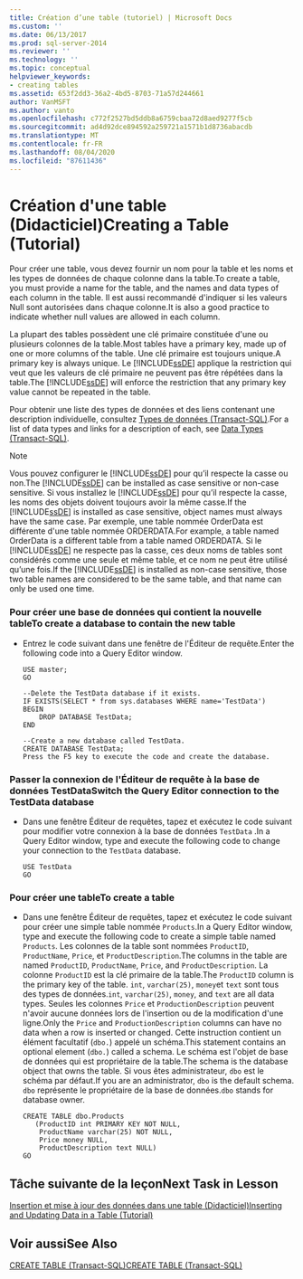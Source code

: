 ```yaml
---
title: Création d’une table (tutoriel) | Microsoft Docs
ms.custom: ''
ms.date: 06/13/2017
ms.prod: sql-server-2014
ms.reviewer: ''
ms.technology: ''
ms.topic: conceptual
helpviewer_keywords:
- creating tables
ms.assetid: 653f2dd3-36a2-4bd5-8703-71a57d244661
author: VanMSFT
ms.author: vanto
ms.openlocfilehash: c772f2527bd5ddb8a6759cbaa72d8aed9277f5cb
ms.sourcegitcommit: ad4d92dce894592a259721a1571b1d8736abacdb
ms.translationtype: MT
ms.contentlocale: fr-FR
ms.lasthandoff: 08/04/2020
ms.locfileid: "87611436"
---
```

# <a name="creating-a-table-tutorial"></a><span data-ttu-id="771a0-102">Création d'une table (Didacticiel)</span><span class="sxs-lookup"><span data-stu-id="771a0-102">Creating a Table (Tutorial)</span></span>
  <span data-ttu-id="771a0-103">Pour créer une table, vous devez fournir un nom pour la table et les noms et les types de données de chaque colonne dans la table.</span><span class="sxs-lookup"><span data-stu-id="771a0-103">To create a table, you must provide a name for the table, and the names and data types of each column in the table.</span></span> <span data-ttu-id="771a0-104">Il est aussi recommandé d'indiquer si les valeurs Null sont autorisées dans chaque colonne.</span><span class="sxs-lookup"><span data-stu-id="771a0-104">It is also a good practice to indicate whether null values are allowed in each column.</span></span>  
  
 <span data-ttu-id="771a0-105">La plupart des tables possèdent une clé primaire constituée d'une ou plusieurs colonnes de la table.</span><span class="sxs-lookup"><span data-stu-id="771a0-105">Most tables have a primary key, made up of one or more columns of the table.</span></span> <span data-ttu-id="771a0-106">Une clé primaire est toujours unique.</span><span class="sxs-lookup"><span data-stu-id="771a0-106">A primary key is always unique.</span></span> <span data-ttu-id="771a0-107">Le [!INCLUDE[ssDE](../includes/ssde-md.md)] applique la restriction qui veut que les valeurs de clé primaire ne peuvent pas être répétées dans la table.</span><span class="sxs-lookup"><span data-stu-id="771a0-107">The [!INCLUDE[ssDE](../includes/ssde-md.md)] will enforce the restriction that any primary key value cannot be repeated in the table.</span></span>  
  
 <span data-ttu-id="771a0-108">Pour obtenir une liste des types de données et des liens contenant une description individuelle, consultez [Types de données &#40;Transact-SQL&#41;](/sql/t-sql/data-types/data-types-transact-sql).</span><span class="sxs-lookup"><span data-stu-id="771a0-108">For a list of data types and links for a description of each, see [Data Types &#40;Transact-SQL&#41;](/sql/t-sql/data-types/data-types-transact-sql).</span></span>  
  
> [!NOTE]  
>  <span data-ttu-id="771a0-109">Vous pouvez configurer le [!INCLUDE[ssDE](../includes/ssde-md.md)] pour qu’il respecte la casse ou non.</span><span class="sxs-lookup"><span data-stu-id="771a0-109">The [!INCLUDE[ssDE](../includes/ssde-md.md)] can be installed as case sensitive or non-case sensitive.</span></span> <span data-ttu-id="771a0-110">Si vous installez le [!INCLUDE[ssDE](../includes/ssde-md.md)] pour qu’il respecte la casse, les noms des objets doivent toujours avoir la même casse.</span><span class="sxs-lookup"><span data-stu-id="771a0-110">If the [!INCLUDE[ssDE](../includes/ssde-md.md)] is installed as case sensitive, object names must always have the same case.</span></span> <span data-ttu-id="771a0-111">Par exemple, une table nommée OrderData est différente d'une table nommée ORDERDATA.</span><span class="sxs-lookup"><span data-stu-id="771a0-111">For example, a table named OrderData is a different table from a table named ORDERDATA.</span></span> <span data-ttu-id="771a0-112">Si le [!INCLUDE[ssDE](../includes/ssde-md.md)] ne respecte pas la casse, ces deux noms de tables sont considérés comme une seule et même table, et ce nom ne peut être utilisé qu’une fois.</span><span class="sxs-lookup"><span data-stu-id="771a0-112">If the [!INCLUDE[ssDE](../includes/ssde-md.md)] is installed as non-case sensitive, those two table names are considered to be the same table, and that name can only be used one time.</span></span>  
  
### <a name="to-create-a-database-to-contain-the-new-table"></a><span data-ttu-id="771a0-113">Pour créer une base de données qui contient la nouvelle table</span><span class="sxs-lookup"><span data-stu-id="771a0-113">To create a database to contain the new table</span></span>  
  
-   <span data-ttu-id="771a0-114">Entrez le code suivant dans une fenêtre de l'Éditeur de requête.</span><span class="sxs-lookup"><span data-stu-id="771a0-114">Enter the following code into a Query Editor window.</span></span>  
  
    ```  
    USE master;  
    GO  
  
    --Delete the TestData database if it exists.  
    IF EXISTS(SELECT * from sys.databases WHERE name='TestData')  
    BEGIN  
        DROP DATABASE TestData;  
    END  
  
    --Create a new database called TestData.  
    CREATE DATABASE TestData;  
    Press the F5 key to execute the code and create the database.  
    ```  
  
### <a name="switch-the-query-editor-connection-to-the-testdata-database"></a><span data-ttu-id="771a0-115">Passer la connexion de l'Éditeur de requête à la base de données TestData</span><span class="sxs-lookup"><span data-stu-id="771a0-115">Switch the Query Editor connection to the TestData database</span></span>  
  
-   <span data-ttu-id="771a0-116">Dans une fenêtre Éditeur de requêtes, tapez et exécutez le code suivant pour modifier votre connexion à la base de données `TestData` .</span><span class="sxs-lookup"><span data-stu-id="771a0-116">In a Query Editor window, type and execute the following code to change your connection to the `TestData` database.</span></span>  
  
    ```  
    USE TestData  
    GO  
    ```  
  
### <a name="to-create-a-table"></a><span data-ttu-id="771a0-117">Pour créer une table</span><span class="sxs-lookup"><span data-stu-id="771a0-117">To create a table</span></span>  
  
-   <span data-ttu-id="771a0-118">Dans une fenêtre Éditeur de requêtes, tapez et exécutez le code suivant pour créer une simple table nommée `Products`.</span><span class="sxs-lookup"><span data-stu-id="771a0-118">In a Query Editor window, type and execute the following code to create a simple table named `Products`.</span></span> <span data-ttu-id="771a0-119">Les colonnes de la table sont nommées `ProductID`, `ProductName`, `Price`, et `ProductDescription`.</span><span class="sxs-lookup"><span data-stu-id="771a0-119">The columns in the table are named `ProductID`, `ProductName`, `Price`, and `ProductDescription`.</span></span> <span data-ttu-id="771a0-120">La colonne `ProductID` est la clé primaire de la table.</span><span class="sxs-lookup"><span data-stu-id="771a0-120">The `ProductID` column is the primary key of the table.</span></span> <span data-ttu-id="771a0-121">`int`, `varchar(25)`, `money`et `text` sont tous des types de données.</span><span class="sxs-lookup"><span data-stu-id="771a0-121">`int`, `varchar(25)`, `money`, and `text` are all data types.</span></span> <span data-ttu-id="771a0-122">Seules les colonnes `Price` et `ProductionDescription` peuvent n'avoir aucune données lors de l'insertion ou de la modification d'une ligne.</span><span class="sxs-lookup"><span data-stu-id="771a0-122">Only the `Price` and `ProductionDescription` columns can have no data when a row is inserted or changed.</span></span> <span data-ttu-id="771a0-123">Cette instruction contient un élément facultatif (`dbo.`) appelé un schéma.</span><span class="sxs-lookup"><span data-stu-id="771a0-123">This statement contains an optional element (`dbo.`) called a schema.</span></span> <span data-ttu-id="771a0-124">Le schéma est l'objet de base de données qui est propriétaire de la table.</span><span class="sxs-lookup"><span data-stu-id="771a0-124">The schema is the database object that owns the table.</span></span> <span data-ttu-id="771a0-125">Si vous êtes administrateur, `dbo` est le schéma par défaut.</span><span class="sxs-lookup"><span data-stu-id="771a0-125">If you are an administrator, `dbo` is the default schema.</span></span> <span data-ttu-id="771a0-126">`dbo` représente le propriétaire de la base de données.</span><span class="sxs-lookup"><span data-stu-id="771a0-126">`dbo` stands for database owner.</span></span>  
  
    ```  
    CREATE TABLE dbo.Products  
       (ProductID int PRIMARY KEY NOT NULL,  
        ProductName varchar(25) NOT NULL,  
        Price money NULL,  
        ProductDescription text NULL)  
    GO  
    ```  
  
## <a name="next-task-in-lesson"></a><span data-ttu-id="771a0-127">Tâche suivante de la leçon</span><span class="sxs-lookup"><span data-stu-id="771a0-127">Next Task in Lesson</span></span>  
 [<span data-ttu-id="771a0-128">Insertion et mise à jour des données dans une table &#40;Didacticiel&#41;</span><span class="sxs-lookup"><span data-stu-id="771a0-128">Inserting and Updating Data in a Table &#40;Tutorial&#41;</span></span>](../t-sql/lesson-1-3-inserting-and-updating-data-in-a-table.md)  
  
## <a name="see-also"></a><span data-ttu-id="771a0-129">Voir aussi</span><span class="sxs-lookup"><span data-stu-id="771a0-129">See Also</span></span>  
 [<span data-ttu-id="771a0-130">CREATE TABLE &#40;Transact-SQL&#41;</span><span class="sxs-lookup"><span data-stu-id="771a0-130">CREATE TABLE &#40;Transact-SQL&#41;</span></span>](/sql/t-sql/statements/create-table-transact-sql)  
  
  
